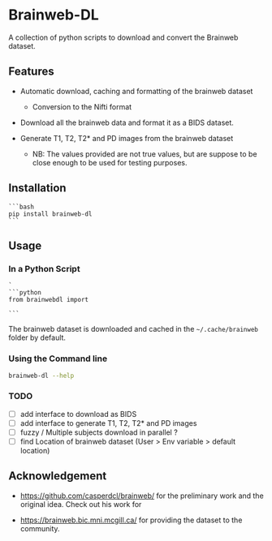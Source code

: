# Brainweb-DL

A collection of python scripts to download and convert the Brainweb dataset. 

## Features

- Automatic download, caching and formatting of the brainweb dataset 
  - Conversion to the Nifti format
 
- Download all the brainweb data and format it as a BIDS dataset. 

- Generate T1, T2, T2* and PD images from the brainweb dataset
  - NB: The values provided are not true values, but are suppose to be  close enough to be used for testing purposes.


## Installation 
    
    ```bash 
    pip install brainweb-dl
    ```
## Usage
### In a Python Script

    `
    ```python
    from brainwebdl import 
   
    ```

The brainweb dataset is downloaded and cached in the `~/.cache/brainweb` folder by default.

### Using the Command line 

``` bash
brainweb-dl --help
```

### TODO 
- [ ] add interface to download as BIDS
- [ ] add interface to generate T1, T2, T2* and PD images
- [ ] fuzzy / Multiple subjects download in parallel ? 
- [ ] find Location of brainweb dataset (User > Env variable > default location)

## Acknowledgement

 - https://github.com/casperdcl/brainweb/ for the preliminary work and the original idea. Check out his work for 

 - https://brainweb.bic.mni.mcgill.ca/ for providing the dataset to the community.
